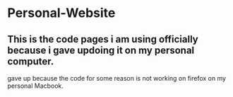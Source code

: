 # Personal-Website

## This is the code pages i am using officially because i gave updoing it on my personal computer. 
gave up because the code for some reason is not working on firefox on my personal Macbook. 


